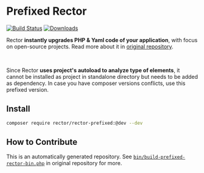# Prefixed Rector

[![Build Status](https://img.shields.io/travis/rectorphp/rector-prefixed/master.svg?style=flat-square)](https://travis-ci.org/rectorphp/rector-prefixed)
[![Downloads](https://img.shields.io/packagist/dt/rector/rector-prefixed.svg?style=flat-square)](https://packagist.org/packages/rector/rector)

Rector **instantly upgrades PHP & Yaml code of your application**, with focus on open-source projects.
Read more about it in [original repository](https://github.com/rectorphp/rector).

<br>

Since Rector **uses project's autoload to analyze type of elements**, it cannot be installed as project in standalone directory but needs to be added as dependency. In case you have composer versions conflicts, use this prefixed version.

## Install

```bash
composer require rector/rector-prefixed:@dev --dev
```

## How to Contribute

This is an automatically generated repository. See [`bin/build-prefixed-rector-bin.php`](https://github.com/rectorphp/rector/blob/master/bin/build-prefixed-rector-bin.php) in original repository for more.
